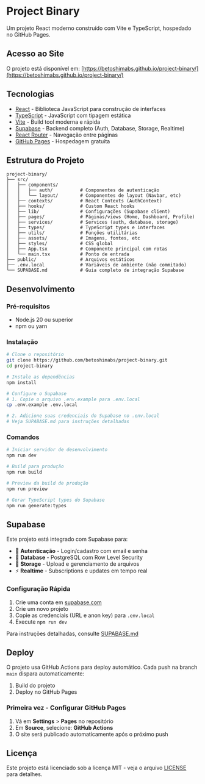# Project Binary

Um projeto React moderno construído com Vite e TypeScript, hospedado no GitHub Pages.

## Acesso ao Site

O projeto está disponível em: [https://betoshimabs.github.io/project-binary/](https://betoshimabs.github.io/project-binary/)

## Tecnologias

- [React](https://react.dev/) - Biblioteca JavaScript para construção de interfaces
- [TypeScript](https://www.typescriptlang.org/) - JavaScript com tipagem estática
- [Vite](https://vite.dev/) - Build tool moderna e rápida
- [Supabase](https://supabase.com/) - Backend completo (Auth, Database, Storage, Realtime)
- [React Router](https://reactrouter.com/) - Navegação entre páginas
- [GitHub Pages](https://pages.github.com/) - Hospedagem gratuita

## Estrutura do Projeto

```
project-binary/
├── src/
│   ├── components/
│   │   ├── auth/          # Componentes de autenticação
│   │   └── layout/        # Componentes de layout (Navbar, etc)
│   ├── contexts/          # React Contexts (AuthContext)
│   ├── hooks/             # Custom React hooks
│   ├── lib/               # Configurações (Supabase client)
│   ├── pages/             # Páginas/views (Home, Dashboard, Profile)
│   ├── services/          # Services (auth, database, storage)
│   ├── types/             # TypeScript types e interfaces
│   ├── utils/             # Funções utilitárias
│   ├── assets/            # Imagens, fontes, etc
│   ├── styles/            # CSS global
│   ├── App.tsx            # Componente principal com rotas
│   └── main.tsx           # Ponto de entrada
├── public/                # Arquivos estáticos
├── .env.local             # Variáveis de ambiente (não commitado)
└── SUPABASE.md            # Guia completo de integração Supabase
```

## Desenvolvimento

### Pré-requisitos

- Node.js 20 ou superior
- npm ou yarn

### Instalação

```bash
# Clone o repositório
git clone https://github.com/betoshimabs/project-binary.git
cd project-binary

# Instale as dependências
npm install

# Configure o Supabase
# 1. Copie o arquivo .env.example para .env.local
cp .env.example .env.local

# 2. Adicione suas credenciais do Supabase no .env.local
# Veja SUPABASE.md para instruções detalhadas
```

### Comandos

```bash
# Iniciar servidor de desenvolvimento
npm run dev

# Build para produção
npm run build

# Preview da build de produção
npm run preview

# Gerar TypeScript types do Supabase
npm run generate:types
```

## Supabase

Este projeto está integrado com Supabase para:

- 🔐 **Autenticação** - Login/cadastro com email e senha
- 💾 **Database** - PostgreSQL com Row Level Security
- 📁 **Storage** - Upload e gerenciamento de arquivos
- ⚡ **Realtime** - Subscriptions e updates em tempo real

### Configuração Rápida

1. Crie uma conta em [supabase.com](https://supabase.com)
2. Crie um novo projeto
3. Copie as credenciais (URL e anon key) para `.env.local`
4. Execute `npm run dev`

Para instruções detalhadas, consulte [SUPABASE.md](SUPABASE.md)

## Deploy

O projeto usa GitHub Actions para deploy automático. Cada push na branch `main` dispara automaticamente:

1. Build do projeto
2. Deploy no GitHub Pages

### Primeira vez - Configurar GitHub Pages

1. Vá em **Settings** > **Pages** no repositório
2. Em **Source**, selecione: **GitHub Actions**
3. O site será publicado automaticamente após o próximo push

## Licença

Este projeto está licenciado sob a licença MIT - veja o arquivo [LICENSE](LICENSE) para detalhes.